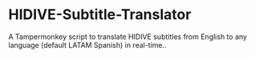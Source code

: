 # HIDIVE-Subtitle-Translator
A Tampermonkey script to translate HIDIVE subtitles from English to any language (default LATAM Spanish) in real-time..
